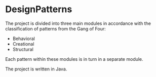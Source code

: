 # DesignPatterns
The project is divided into three main modules in accordance with the classification of patterns from the Gang of Four:
- Behavioral 
- Creational
- Structural

Each pattern within these modules is in turn in a separate module.

The project is written in Java.
